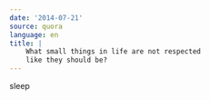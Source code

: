 ```yaml
---
date: '2014-07-21'
source: quora
language: en
title: |
    What small things in life are not respected
    like they should be?
---
```


sleep
